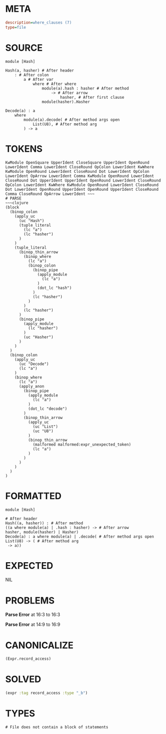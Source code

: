 # META
~~~ini
description=where_clauses (7)
type=file
~~~
# SOURCE
~~~roc
module [Hash]

Hash(a, hasher) # After header
	: # After colon
		a # After var
			where # After where
				module(a).hash : hasher # After method
					-> # After arrow
						hasher, # After first clause
				module(hasher).Hasher

Decode(a) : a
	where
		module(a).decode( # After method args open
			List(U8), # After method arg
		) -> a
~~~
# TOKENS
~~~text
KwModule OpenSquare UpperIdent CloseSquare UpperIdent OpenRound LowerIdent Comma LowerIdent CloseRound OpColon LowerIdent KwWhere KwModule OpenRound LowerIdent CloseRound Dot LowerIdent OpColon LowerIdent OpArrow LowerIdent Comma KwModule OpenRound LowerIdent CloseRound Dot UpperIdent UpperIdent OpenRound LowerIdent CloseRound OpColon LowerIdent KwWhere KwModule OpenRound LowerIdent CloseRound Dot LowerIdent OpenRound UpperIdent OpenRound UpperIdent CloseRound Comma CloseRound OpArrow LowerIdent ~~~
# PARSE
~~~clojure
(block
  (binop_colon
    (apply_uc
      (uc "Hash")
      (tuple_literal
        (lc "a")
        (lc "hasher")
      )
    )
    (tuple_literal
      (binop_thin_arrow
        (binop_where
          (lc "a")
          (binop_colon
            (binop_pipe
              (apply_module
                (lc "a")
              )
              (dot_lc "hash")
            )
            (lc "hasher")
          )
        )
        (lc "hasher")
      )
      (binop_pipe
        (apply_module
          (lc "hasher")
        )
        (uc "Hasher")
      )
    )
  )
  (binop_colon
    (apply_uc
      (uc "Decode")
      (lc "a")
    )
    (binop_where
      (lc "a")
      (apply_anon
        (binop_pipe
          (apply_module
            (lc "a")
          )
          (dot_lc "decode")
        )
        (binop_thin_arrow
          (apply_uc
            (uc "List")
            (uc "U8")
          )
          (binop_thin_arrow
            (malformed malformed:expr_unexpected_token)
            (lc "a")
          )
        )
      )
    )
  )
)
~~~
# FORMATTED
~~~roc
module [Hash]

# After header
Hash((a, hasher)) : # After method
((a where module(a) | .hash : hasher) -> # After arrow
hasher, module(hasher) | Hasher)
Decode(a) : a where module(a) | .decode( # After method args open
List(U8) -> ( # After method arg
 -> a))
~~~
# EXPECTED
NIL
# PROBLEMS
**Parse Error**
at 16:3 to 16:3

**Parse Error**
at 14:9 to 16:9

# CANONICALIZE
~~~clojure
(Expr.record_access)
~~~
# SOLVED
~~~clojure
(expr :tag record_access :type "_b")
~~~
# TYPES
~~~roc
# File does not contain a block of statements
~~~
